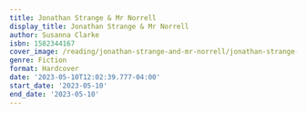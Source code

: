 ```yaml
---
title: Jonathan Strange & Mr Norrell
display_title: Jonathan Strange & Mr Norrell
author: Susanna Clarke
isbn: 1582344167
cover_image: /reading/jonathan-strange-and-mr-norrell/jonathan-strange-and-mr-norrell.jpg
genre: Fiction
format: Hardcover
date: '2023-05-10T12:02:39.777-04:00'
start_date: '2023-05-10'
end_date: '2023-05-10'
---
```


